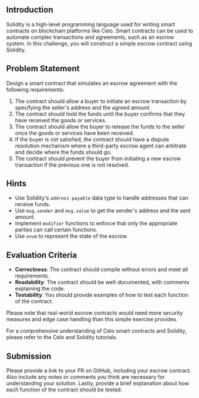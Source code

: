 ## Introduction

Solidity is a high-level programming language used for writing smart contracts on blockchain platforms like Celo. Smart contracts can be used to automate complex transactions and agreements, such as an escrow system. In this challenge, you will construct a simple escrow contract using Solidity.

## Problem Statement

Design a smart contract that simulates an escrow agreement with the following requirements:

1. The contract should allow a buyer to initiate an escrow transaction by specifying the seller's address and the agreed amount.
2. The contract should hold the funds until the buyer confirms that they have received the goods or services.
3. The contract should allow the buyer to release the funds to the seller once the goods or services have been received.
4. If the buyer is not satisfied, the contract should have a dispute resolution mechanism where a third-party escrow agent can arbitrate and decide where the funds should go.
5. The contract should prevent the buyer from initiating a new escrow transaction if the previous one is not resolved.

## Hints

- Use Solidity's `address payable` data type to handle addresses that can receive funds.
- Use `msg.sender` and `msg.value` to get the sender's address and the sent amount.
- Implement `modifier` functions to enforce that only the appropriate parties can call certain functions.
- Use `enum` to represent the state of the escrow.

## Evaluation Criteria

- **Correctness**: The contract should compile without errors and meet all requirements.
- **Readability**: The contract should be well-documented, with comments explaining the code.
- **Testability**: You should provide examples of how to test each function of the contract.

Please note that real-world escrow contracts would need more security measures and edge case handling than this simple exercise provides.

For a comprehensive understanding of Celo smart contracts and Solidity, please refer to the Celo and Solidity tutorials.

## Submission

Please provide a link to your PR on GitHub, including your escrow contract. Also include any notes or comments you think are necessary for understanding your solution. Lastly, provide a brief explanation about how each function of the contract should be tested.
